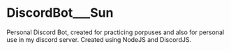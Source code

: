 # DiscordBot___Sun
Personal Discord Bot, created for practicing porpuses and also for personal use in my discord server. Created using NodeJS and DiscordJS.

